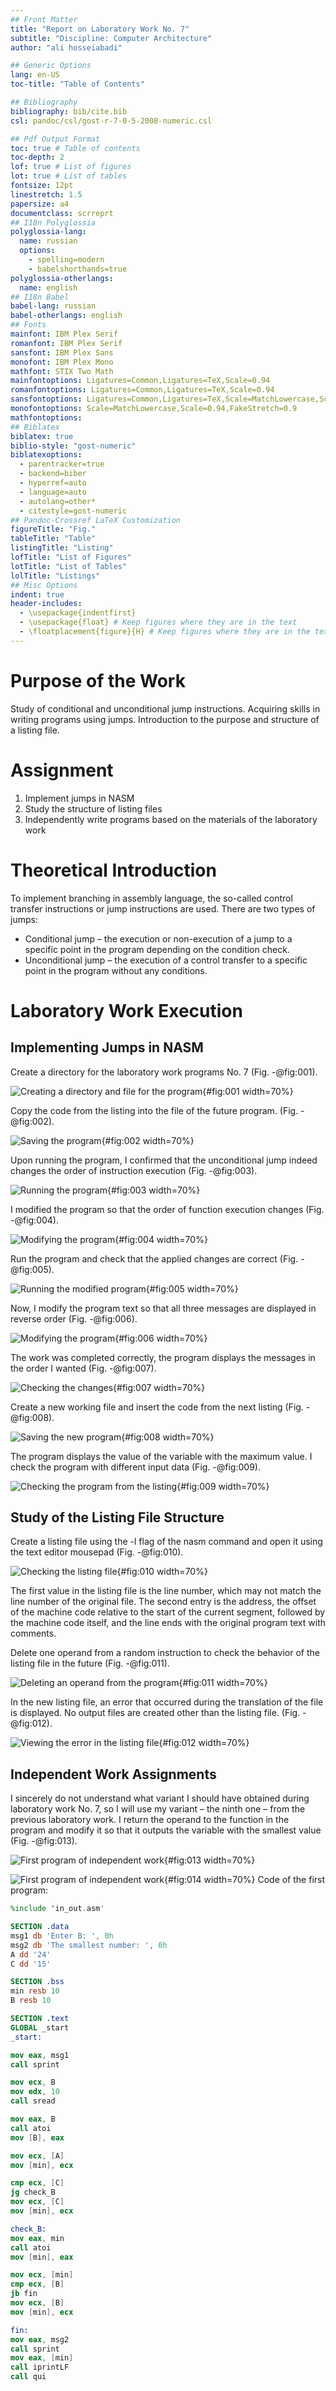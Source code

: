 ```yaml
---
## Front Matter
title: "Report on Laboratory Work No. 7"
subtitle: "Discipline: Computer Architecture"
author: "ali hosseiabadi"

## Generic Options
lang: en-US
toc-title: "Table of Contents"

## Bibliography
bibliography: bib/cite.bib
csl: pandoc/csl/gost-r-7-0-5-2008-numeric.csl

## Pdf Output Format
toc: true # Table of contents
toc-depth: 2
lof: true # List of figures
lot: true # List of tables
fontsize: 12pt
linestretch: 1.5
papersize: a4
documentclass: scrreprt
## I18n Polyglossia
polyglossia-lang:
  name: russian
  options:
	- spelling=modern
	- babelshorthands=true
polyglossia-otherlangs:
  name: english
## I18n Babel
babel-lang: russian
babel-otherlangs: english
## Fonts
mainfont: IBM Plex Serif
romanfont: IBM Plex Serif
sansfont: IBM Plex Sans
monofont: IBM Plex Mono
mathfont: STIX Two Math
mainfontoptions: Ligatures=Common,Ligatures=TeX,Scale=0.94
romanfontoptions: Ligatures=Common,Ligatures=TeX,Scale=0.94
sansfontoptions: Ligatures=Common,Ligatures=TeX,Scale=MatchLowercase,Scale=0.94
monofontoptions: Scale=MatchLowercase,Scale=0.94,FakeStretch=0.9
mathfontoptions:
## Biblatex
biblatex: true
biblio-style: "gost-numeric"
biblatexoptions:
  - parentracker=true
  - backend=biber
  - hyperref=auto
  - language=auto
  - autolang=other*
  - citestyle=gost-numeric
## Pandoc-Crossref LaTeX Customization
figureTitle: "Fig."
tableTitle: "Table"
listingTitle: "Listing"
lofTitle: "List of Figures"
lotTitle: "List of Tables"
lolTitle: "Listings"
## Misc Options
indent: true
header-includes:
  - \usepackage{indentfirst}
  - \usepackage{float} # Keep figures where they are in the text
  - \floatplacement{figure}{H} # Keep figures where they are in the text
---
```


# Purpose of the Work

Study of conditional and unconditional jump instructions. Acquiring skills in writing programs using jumps. Introduction to the purpose and structure of a listing file.

# Assignment

1. Implement jumps in NASM
2. Study the structure of listing files
3. Independently write programs based on the materials of the laboratory work

# Theoretical Introduction

To implement branching in assembly language, the so-called control transfer instructions or jump instructions are used. There are two types of jumps:
* Conditional jump – the execution or non-execution of a jump to a specific point in the program depending on the condition check.
* Unconditional jump – the execution of a control transfer to a specific point in the program without any conditions.

# Laboratory Work Execution

## Implementing Jumps in NASM

Create a directory for the laboratory work programs No. 7 (Fig. -@fig:001).

![Creating a directory and file for the program](image/1.png){#fig:001 width=70%}

Copy the code from the listing into the file of the future program. (Fig. -@fig:002).

![Saving the program](image/2.png){#fig:002 width=70%}

Upon running the program, I confirmed that the unconditional jump indeed changes the order of instruction execution (Fig. -@fig:003).

![Running the program](image/3.png){#fig:003 width=70%}

I modified the program so that the order of function execution changes (Fig. -@fig:004).

![Modifying the program](image/4.png){#fig:004 width=70%}

Run the program and check that the applied changes are correct (Fig. -@fig:005).

![Running the modified program](image/5.png){#fig:005 width=70%}

Now, I modify the program text so that all three messages are displayed in reverse order (Fig. -@fig:006).

![Modifying the program](image/6.png){#fig:006 width=70%}

The work was completed correctly, the program displays the messages in the order I wanted (Fig. -@fig:007).

![Checking the changes](image/7.png){#fig:007 width=70%}

Create a new working file and insert the code from the next listing (Fig. -@fig:008).

![Saving the new program](image/8.png){#fig:008 width=70%}

The program displays the value of the variable with the maximum value. I check the program with different input data (Fig. -@fig:009).

![Checking the program from the listing](image/9.png){#fig:009 width=70%}

## Study of the Listing File Structure

Create a listing file using the -l flag of the nasm command and open it using the text editor mousepad (Fig. -@fig:010).

![Checking the listing file](image/10.png){#fig:010 width=70%}

The first value in the listing file is the line number, which may not match the line number of the original file. The second entry is the address, the offset of the machine code relative to the start of the current segment, followed by the machine code itself, and the line ends with the original program text with comments.

Delete one operand from a random instruction to check the behavior of the listing file in the future (Fig. -@fig:011).

![Deleting an operand from the program](image/11.png){#fig:011 width=70%}

In the new listing file, an error that occurred during the translation of the file is displayed. No output files are created other than the listing file. (Fig. -@fig:012).

![Viewing the error in the listing file](image/12.png){#fig:012 width=70%}

## Independent Work Assignments

I sincerely do not understand what variant I should have obtained during laboratory work No. 7, so I will use my variant – the ninth one – from the previous laboratory work. I return the operand to the function in the program and modify it so that it outputs the variable with the smallest value (Fig. -@fig:013).

![First program of independent work](image/13.png){#fig:013 width=70%}

![First program of independent work](image/14.png){#fig:014 width=70%}
Code of the first program: 

```NASM
%include 'in_out.asm'

SECTION .data
msg1 db 'Enter B: ', 0h
msg2 db 'The smallest number: ', 0h
A dd '24'
C dd '15'

SECTION .bss
min resb 10
B resb 10

SECTION .text
GLOBAL _start
_start:

mov eax, msg1
call sprint

mov ecx, B
mov edx, 10
call sread

mov eax, B
call atoi
mov [B], eax

mov ecx, [A]
mov [min], ecx

cmp ecx, [C]
jg check_B
mov ecx, [C]
mov [min], ecx

check_B:
mov eax, min
call atoi
mov [min], eax

mov ecx, [min]
cmp ecx, [B]
jb fin
mov ecx, [B]
mov [min], ecx

fin:
mov eax, msg2
call sprint
mov eax, [min]
call iprintLF
call qui